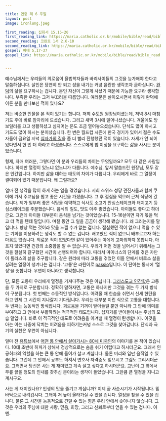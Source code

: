 ```yaml
---

title: 연중 제 6 주일
layout: post 
image: ironlung.jpeg

first_reading: 집회서 15,15-20
first_reading_link: https://maria.catholic.or.kr/mobile/bible/read/bible_read.asp?m=1&n=128&p=15
second_reading: 코린토 1서 2,6-10
second_reading_link: https://maria.catholic.or.kr/mobile/bible/read/bible_read.asp?m=2&n=153&p=2
gospel: 마태 5,17-37
gospel_link: https://maria.catholic.or.kr/mobile/bible/read/bible_read.asp?m=2&n=147&p=5


---
```


예수님께서는 우리들의 의로움이 율법학자들과 바리사이들의 그것을 능가해야 한다고 말씀하십니다.
살인은 당연히 안 되고 성을 내기는 커녕 음란한 생각조차 금하십니다.
<a href="https://maria.catholic.or.kr/dictionary/term/term_view.asp?ctxtIdNum=2582&keyword=%EB%B3%B5%EC%9D%8C%EC%82%BC%EB%8D%95&gubun=01">완덕</a>의 삶을 요구하시는 겁니다.
본인 자신이 그렇게 사셨기 때문에 가능한 요구라 생각합니다.
부족한 우리는 그저 부끄러울 따름입니다. 여러분은 살아오시면서 이렇게 완덕에 이른 분을 만나보신 적이 있나요?

저는 비슷한 인물을 본 적이 있기는 합니다. 저희 수도원 원장님이셨는데, 저녁 8시 마침기도 후에 바로 잠자리에 드셨습니다.
그리고 새벽 3시에 일어나셨습니다. 겨울에도 방 보일러를 끄고 생활하셨고 심지어는 문도 조금 열어놓으셨습니다.
단식도 많이 하시고 기도도 많이 하시는 분이셨습니다.
한 번은 월드컵 시즌에 한국 경기가 있어서 젊은 수도자들이 금요일 저녁 <a href="https://maria.catholic.or.kr/dictionary/term/term_view.asp?ctxtIdNum=2174&keyword=%EC%8B%AD%EC%9E%90%EA%B0%80%EC%9D%98+%EA%B8%B8&gubun=01">십자가의 길</a>을 좀 더 빨리 진행했던 적이 있습니다.
자세가 안 되어 있다면서 한 번 더 하라고 하셨습니다. 스스로에게 법 이상을 요구하는 삶을 사시는 분이었습니다.

형제, 자매 여러분, 그렇다면 이 분과 우리들의 차이는 무엇일까요?
모두 다 같은 사람입니다. 하지만 열정이 있느냐 없느냐가 다릅니다.
예수님, 앞서 말씀드린 원장님, 모두 같은 인간입니다.
하지만 삶을 대하는 태도의 차이가 다릅니다. 우리에게 바로 그 열정이 결여되어 있기 때문입니다. 왜 그럴까요?

얼마 전 생각을 많이 하게 하는 일을 겪었습니다.
저희 스위스 성당 견진자들과 함께 쿠어에 가서 주교님을 뵙고 좋은 시간을 가졌습니다.
그 후 점심을 먹으러 근처 식당에 갔습니다.
제가 일부러 좋은 식당을 예약하고 식사도 소고기 안심스테이크와 돼지고기 등심스테이크를 주문했습니다.
음식의 질도, 맛도 아주 좋았습니다. 아이들도 좋다고 하더군요.
그런데 아이들 대부분이 음식을 남기는 것이었습니다. 15-16살이면 자기 몫을 먹고 더 먹을 텐데 말입니다.
며칠 동안 그 일을 곰곰이 생각해 봤습니다. 왜 그러는지를 말입니다. 항상 먹는 것이라 맛을 느낄 수가 없는 겁니다.
절실했던 적이 없으니 먹을 수 있는 기회를 이용하려는 생각도 할 수 없는 겁니다.
배고팠던 적이 없으니 배부르고자 하는 마음도 없습니다.
외로운 적이 없었다면 같이 있어주는 이에게 고마워하지 못합니다.
아프지 않았다면 건강의 소중함을 알 수 없습니다.
우리가 어떤 것을 넘어서기 위해서는 그것을 절실히 갈구했던 시간이 선행되어야 합니다.
따라서 마이너스의 단계를 겪은 자만이 플러스의 삶을 추구합니다.
같은 원리에 따라 고통을 겪었던 이들 안에서 비로소 삶을 살려는 열정이 생겨나는 겁니다.
‘고통’은 라틴어로 <a href="https://maria.catholic.or.kr/dictionary/term/term_view.asp?ctxtIdNum=1950&keyword=passio&gubun=01">passio</a>입니다.
이 단어는 동시에 ‘열정’을 뜻합니다. 우연이 아니라고 생각합니다.

단, 모든 고통이 우리에게 열정을 가져다주는 것은 아닙니다.
<a href="https://maria.catholic.or.kr/dictionary/term/term_view.asp?ctxtIdNum=2915&keyword=%EC%9D%B8%EA%B0%84%ED%95%99&gubun=01">그리스도교 인간학</a>은 고통을 두 가지로 구분합니다.
정확히 말하자면, 고통은 하나지만 그것을 겪는 두 가지 방식이 구분됩니다.
첫 번째는 수동적인 방식입니다. 어려울 때 한숨을 쉬면서 신세 한탄을 하고 언제 그 시간이 지나갈지 기다립니다.
우리는 대부분 이런 식으로 고통을 대합니다.
두 번째는 능동적인 방식입니다.
괴로움을 기꺼이 받아들일 뿐만 아니라 그 안에 의미를 부여하고 그 안에서 부활하려는 적극적인 태도입니다.
십자가를 받아들이시는 주님의 모습 말입니다. 바로 이 적극적인 태도로 어려움을 이겨낼 때 열정이 탄생합니다.
이것을 아는 이는 나중에 닥치는 어려움을 피하기는커녕 스스로 그것을 찾아갑니다. 단식과 극기의 실천은 우연이 아닙니다.

얼마 전 <a href="https://www.youtube.com/watch?v=O5DOre3MFlw&t=475s">유튜브</a>에서 <a href="https://en.m.wikipedia.org/wiki/Paul_Alexander_(polio_survivor)">어떤 통 안에서 살아가시는 80세 미국인</a>의 이야기를 본 적이 있습니다.
10대 초반에 허파가 상해서 정상적으로는 숨을 쉬기 어렵다고 하시더군요.
그래서 인공허파의 역할을 하는 큰 통 안에 들어가 살고 계십니다. 물론 머리와 입만 움직일 수 있습니다.
그런데 그 안에서 공부도 하셔서 변호사 자격증도 얻으시고 그림도 그리시더군요.
그러면서 당신은 사는 게 재미있고 계속 살고 싶다고 하시더군요.
고난이 그 앞에서 무릎 꿇을 정도의 인내를 갖추신 분이라는 생각이 들었습니다. 그만큼 큰 열정을 지니고 계시구요.

사는 게 재미있나요? 인생의 맛을 즐기고 계십니까? 이제 곧 사순시기가 시작됩니다.
밑바닥으로 내려갑시다. 그래야 저 높이 올라가실 수 있을 겁니다. 열정을 찾을 수 있을 겁니다.
물론 그 시간을 능동적으로 견딜 수 있는 힘은 우리 안에서 솟아나지 않습니다.
그것은 우리의 주님에 대한 사랑, 믿음, 희망, 그리고 신뢰로부터 얻을 수 있는 겁니다. 아멘.
